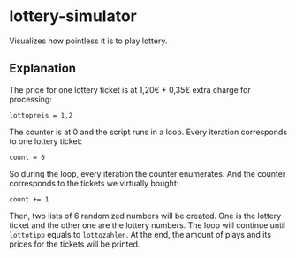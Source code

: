 # lottery-simulator
Visualizes how pointless it is to play lottery. 

## Explanation
The price for one lottery ticket is at 1,20€ + 0,35€ extra charge for processing:

```lottopreis = 1,2```

The counter is at 0 and the script runs in a loop. Every iteration corresponds to one lottery ticket:

```count = 0```

So during the loop, every iteration the counter enumerates. And the counter corresponds to the tickets we virtually bought:

```count += 1```

Then, two lists of 6 randomized numbers will be created. One is the lottery ticket and the other one are the lottery numbers. The loop will continue until ```lottotipp``` equals to ```lottozahlen```. At the end, the amount of plays and its prices for the tickets will be printed.
